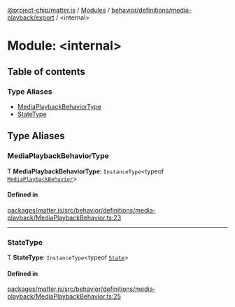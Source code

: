 [@project-chip/matter.js](../README.md) / [Modules](../modules.md) / [behavior/definitions/media-playback/export](behavior_definitions_media_playback_export.md) / \<internal\>

# Module: \<internal\>

## Table of contents

### Type Aliases

- [MediaPlaybackBehaviorType](behavior_definitions_media_playback_export._internal_.md#mediaplaybackbehaviortype)
- [StateType](behavior_definitions_media_playback_export._internal_.md#statetype)

## Type Aliases

### MediaPlaybackBehaviorType

Ƭ **MediaPlaybackBehaviorType**: `InstanceType`\<typeof [`MediaPlaybackBehavior`](behavior_definitions_media_playback_export.md#mediaplaybackbehavior)\>

#### Defined in

[packages/matter.js/src/behavior/definitions/media-playback/MediaPlaybackBehavior.ts:23](https://github.com/project-chip/matter.js/blob/0c058ae17fdba4c0b89b8b13c309011d51782299/packages/matter.js/src/behavior/definitions/media-playback/MediaPlaybackBehavior.ts#L23)

___

### StateType

Ƭ **StateType**: `InstanceType`\<typeof [`State`](../classes/behavior_definitions_media_playback_export.MediaPlaybackServer.md#state-1)\>

#### Defined in

[packages/matter.js/src/behavior/definitions/media-playback/MediaPlaybackBehavior.ts:25](https://github.com/project-chip/matter.js/blob/0c058ae17fdba4c0b89b8b13c309011d51782299/packages/matter.js/src/behavior/definitions/media-playback/MediaPlaybackBehavior.ts#L25)
